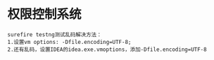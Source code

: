 # 权限控制系统

    surefire testng测试乱码解决方法：
    1.设置vm options: -Dfile.encoding=UTF-8;
    2.还有乱码，设置IDEA的idea.exe.vmoptions，添加-Dfile.encoding=UTF-8
